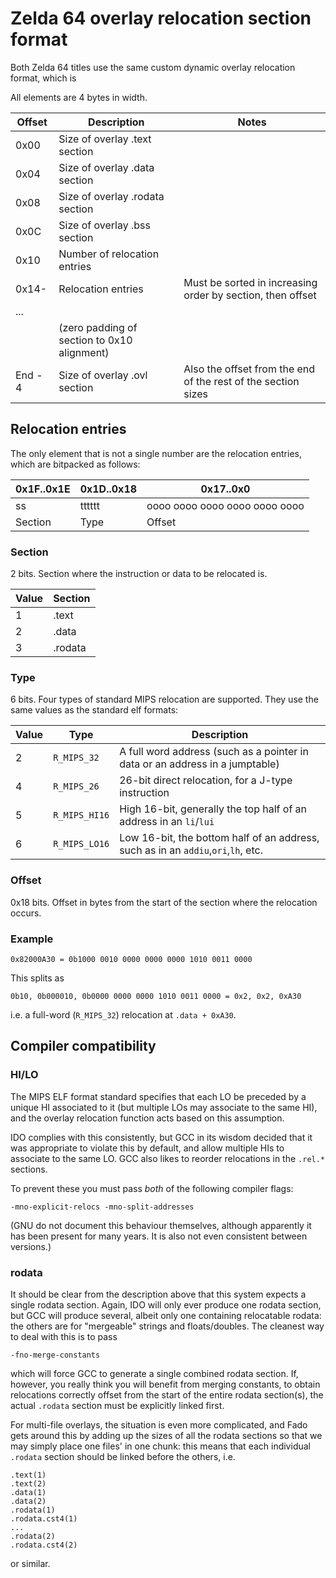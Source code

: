 # Zelda 64 overlay relocation section format

Both Zelda 64 titles use the same custom dynamic overlay relocation format, which is 


All elements are 4 bytes in width.

| Offset  | Description                                 | Notes                                                         |
| ------- | ------------------------------------------- | ------------------------------------------------------------- |
| 0x00    | Size of overlay .text section               |                                                               |
| 0x04    | Size of overlay .data section               |                                                               |
| 0x08    | Size of overlay .rodata section             |                                                               |
| 0x0C    | Size of overlay .bss section                |                                                               |
| 0x10    | Number of relocation entries                |                                                               |
| 0x14-   | Relocation entries                          | Must be sorted in increasing order by section, then offset    |
| ...     |                                             |                                                               |
|         | (zero padding of section to 0x10 alignment) |                                                               |
| End - 4 | Size of overlay .ovl section                | Also the offset from the end of the rest of the section sizes |


## Relocation entries

The only element that is not a single number are the relocation entries, which are bitpacked as follows:

| 0x1F..0x1E | 0x1D..0x18 | 0x17..0x0                     |
| ---------- | ---------- | ----------------------------- |
| ss         | tttttt     | oooo oooo oooo oooo oooo oooo |
| Section    | Type       | Offset                        |


### Section 

2 bits. Section where the instruction or data to be relocated is.

| Value | Section |
| ----- | ------- |
| 1     | .text   |
| 2     | .data   |
| 3     | .rodata |


### Type

6 bits. Four types of standard MIPS relocation are supported. They use the same values as the standard elf formats:

| Value | Type          | Description                                                                       |
| ----- | ------------- | --------------------------------------------------------------------------------- |
| 2     | `R_MIPS_32`   | A full word address (such as a pointer in data or an address in a jumptable)      |
| 4     | `R_MIPS_26`   | 26-bit direct relocation, for a J-type instruction                                |
| 5     | `R_MIPS_HI16` | High 16-bit, generally the top half of an address in an `li`/`lui`                |
| 6     | `R_MIPS_LO16` | Low 16-bit, the bottom half of an address, such as in an `addiu`,`ori`,`lh`, etc. |


### Offset

0x18 bits. Offset in bytes from the start of the section where the relocation occurs.


### Example

```
0x82000A30 = 0b1000 0010 0000 0000 0000 1010 0011 0000
```

This splits as

```
0b10, 0b000010, 0b0000 0000 0000 1010 0011 0000 = 0x2, 0x2, 0xA30
```

i.e. a full-word (`R_MIPS_32`) relocation at `.data + 0xA30`.


## Compiler compatibility

### HI/LO

The MIPS ELF format standard specifies that each LO be preceded by a unique HI associated to it (but multiple LOs may associate to the same HI), and the overlay relocation function acts based on this assumption.

IDO complies with this consistently, but GCC in its wisdom decided that it was appropriate to violate this by default, and allow multiple HIs to associate to the same LO. GCC also likes to reorder relocations in the `.rel.*` sections.

To prevent these you must pass *both* of the following compiler flags:

```
-mno-explicit-relocs -mno-split-addresses
```

(GNU do not document this behaviour themselves, although apparently it has been present for many years. It is also not even consistent between versions.)

### rodata

It should be clear from the description above that this system expects a single rodata section. Again, IDO will only ever produce one rodata section, but GCC will produce several, albeit only one containing relocatable rodata: the others are for "mergeable" strings and floats/doubles. The cleanest way to deal with this is to pass 

```
-fno-merge-constants
```

which will force GCC to generate a single combined rodata section. If, however, you really think you will benefit from merging constants, to obtain relocations correctly offset from the start of the entire rodata section(s), the actual `.rodata` section must be explicitly linked first.

For multi-file overlays, the situation is even more complicated, and Fado gets around this by adding up the sizes of all the rodata sections so that we may simply place one files' in one chunk: this means that each individual `.rodata` section should be linked before the others, i.e.

```
.text(1)
.text(2)
.data(1)
.data(2)
.rodata(1)
.rodata.cst4(1)
...
.rodata(2)
.rodata.cst4(2)
```

or similar.
